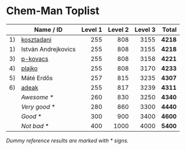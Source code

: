 # Chem-Man Toplist

|    | Name / ID                                     | Level 1 | Level 2 | Level 3 |    Total |
|---:|-----------------------------------------------|--------:|--------:|--------:|---------:|
| 1) | [kosztadani](https://github.com/kosztadani)   |     255 |     808 |    3155 | **4218** |
| 1) | István Andrejkovics                           |     255 |     808 |    3155 | **4218** |
| 3) | [p-kovacs](https://github.com/p-kovacs)       |     255 |     808 |    3158 | **4221** |
| 4) | [plajko](https://github.com/plajko)           |     255 |     808 |    3170 | **4233** |
| 5) | Máté Erdős                                    |     257 |     815 |    3235 | **4307** |
| 6) | [adeak](https://github.com/adeak/)            |     255 |     817 |    3239 | **4311** |
|    | _Awesome_ *                                   |     260 |     830 |    3250 | **4340** |
|    | _Very good_ *                                 |     280 |     860 |    3300 | **4440** |
|    | _Good_ *                                      |     300 |     900 |    3400 | **4600** |
|    | _Not bad_ *                                   |     400 |    1000 |    4000 | **5400** |

_Dummy reference results are marked with * signs._
